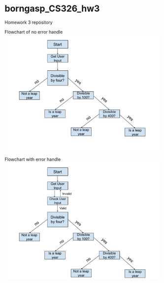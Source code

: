 # borngasp_CS326_hw3
Homework 3 repository

Flowchart of no error handle
![Image Description](https://github.com/borngasp/borngasp_CS326_hw3/blob/main/CS362%20HW1.png)

Flowchart with error handle
![Image Description](https://github.com/borngasp/borngasp_CS326_hw3/blob/main/CS%20362%20HW%203.png)
